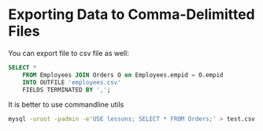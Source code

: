 # Exporting Data to Comma-Delimitted Files

You can export file to csv file as well:

```sql
SELECT *
    FROM Employees JOIN Orders O on Employees.empid = O.empid
    INTO OUTFILE 'employees.csv'
    FIELDS TERMINATED BY ',';
```

It is better to use commandline utils

```bash
mysql -uroot -padmin -e'USE lessons; SELECT * FROM Orders;' > test.csv
```